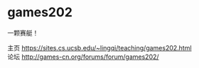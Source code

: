# games202

一颗赛艇！

主页 https://sites.cs.ucsb.edu/~lingqi/teaching/games202.html  
论坛 http://games-cn.org/forums/forum/games202/
